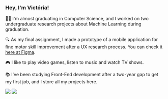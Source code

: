 ### Hey, I'm Victória! 

👩‍💻 I'm almost graduating in Computer Science, and I worked on two undergraduate research projects about Machine Learning during graduation.

🔍 As my final assignment, I made a prototype of a mobile application for fine motor skill improvement after a UX research process. You can check it [here at Figma](https://www.figma.com/file/lT8J78eEVur6jFRCSmFTRE/tcc-2.0?node-id=0%3A1&t=qbzoDa7vsbfdLWij-1).

🎮 I like to play video games, listen to music and watch TV shows.

📚 I've been studying Front-End development after a two-year gap to get my first job, and I store all my projects here.

[<img src="https://img.shields.io/badge/linkedin-%230077B5.svg?&style=for-the-badge&logo=linkedin&logoColor=white" />](https://www.linkedin.com/in/victoria-martins13/)
[<img src = "https://img.shields.io/badge/instagram-%23E4405F.svg?&style=for-the-badge&logo=instagram&logoColor=white">](https://www.instagram.com/victoria_martinss/)
